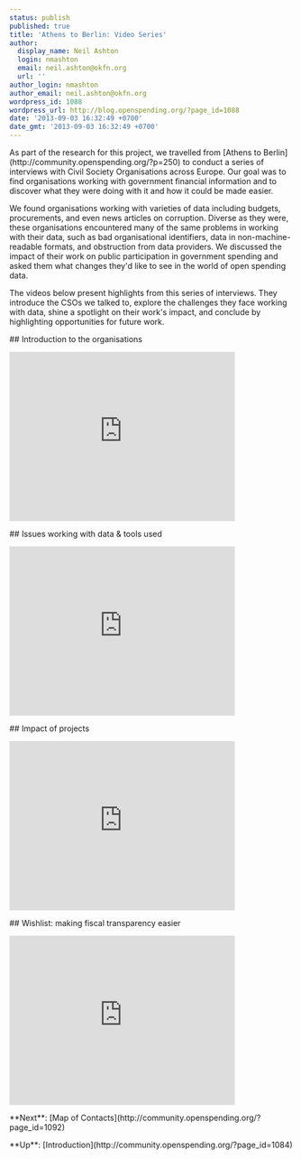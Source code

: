 ```yaml
---
status: publish
published: true
title: 'Athens to Berlin: Video Series'
author:
  display_name: Neil Ashton
  login: nmashton
  email: neil.ashton@okfn.org
  url: ''
author_login: nmashton
author_email: neil.ashton@okfn.org
wordpress_id: 1088
wordpress_url: http://blog.openspending.org/?page_id=1088
date: '2013-09-03 16:32:49 +0700'
date_gmt: '2013-09-03 16:32:49 +0700'
---
```

<p>As part of the research for this project, we travelled from [Athens to Berlin](http://community.openspending.org/?p=250) to conduct a series of interviews with Civil Society Organisations across Europe. Our goal was to find organisations working with government financial information and to discover what they were doing with it and how it could be made easier.</p>
<p>We found organisations working with varieties of data including budgets, procurements, and even news articles on corruption. Diverse as they were, these organisations encountered many of the same problems in working with their data, such as bad organisational identifiers, data in non-machine-readable formats, and obstruction from data providers. We discussed the impact of their work on public participation in government spending and asked them what changes they'd like to see in the world of open spending data.</p>
<p>The videos below present highlights from this series of interviews. They introduce the CSOs we talked to, explore the challenges they face working with data, shine a spotlight on their work's impact, and conclude by highlighting opportunities for future work.</p>
<p>## Introduction to the organisations</p>
<p><iframe src="http://player.vimeo.com/video/66233020" width="400" height="300" frameborder="0" webkitAllowFullScreen mozallowfullscreen allowFullScreen></iframe></p>
<p>## Issues working with data & tools used</p>
<p><iframe src="http://player.vimeo.com/video/66240855" width="400" height="300" frameborder="0" webkitAllowFullScreen mozallowfullscreen allowFullScreen></iframe></p>
<p>## Impact of projects</p>
<p><iframe src="http://player.vimeo.com/video/66281152" width="400" height="300" frameborder="0" webkitAllowFullScreen mozallowfullscreen allowFullScreen></iframe></p>
<p>## Wishlist: making fiscal transparency easier</p>
<p><iframe src="http://player.vimeo.com/video/66184506" width="400" height="300" frameborder="0" webkitAllowFullScreen mozallowfullscreen allowFullScreen></iframe></p>
<p>**Next**: [Map of Contacts](http://community.openspending.org/?page_id=1092)</p>
<p>**Up**: [Introduction](http://community.openspending.org/?page_id=1084)</p>
